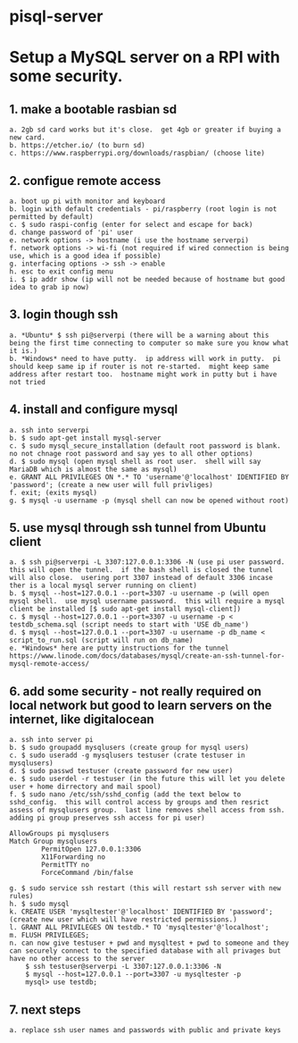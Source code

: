 # pisql-server
# Setup a MySQL server on a RPI with some security.
## 1. make a bootable rasbian sd
	a. 2gb sd card works but it's close.  get 4gb or greater if buying a new card.
	b. https://etcher.io/ (to burn sd)
	c. https://www.raspberrypi.org/downloads/raspbian/ (choose lite)

## 2. configue remote access
	a. boot up pi with monitor and keyboard
	b. login with default credentials - pi/raspberry (root login is not permitted by default)
	c. $ sudo raspi-config (enter for select and escape for back)
	d. change password of 'pi' user
	e. network options -> hostname (i use the hostname serverpi)
	f. network options -> wi-fi (not required if wired connection is being use, which is a good idea if possible)
	g. interfacing options -> ssh -> enable
	h. esc to exit config menu
	i. $ ip addr show (ip will not be needed because of hostname but good idea to grab ip now)

## 3. login though ssh
	a. *Ubuntu* $ ssh pi@serverpi (there will be a warning about this being the first time connecting to computer so make sure you know what it is.)
	b. *Windows* need to have putty.  ip address will work in putty.  pi should keep same ip if router is not re-started.  might keep same address after restart too.  hostname might work in putty but i have not tried

## 4. install and configure mysql 
	a. ssh into serverpi
	b. $ sudo apt-get install mysql-server
	c. $ sudo mysql_secure_installation (default root password is blank.  no not chnage root password and say yes to all other options)
	d. $ sudo mysql (open mysql shell as root user.  shell will say MariaDB which is almost the same as mysql)
	e. GRANT ALL PRIVILEGES ON *.* TO 'username'@'localhost' IDENTIFIED BY 'password'; (create a new user will full privliges)
	f. exit; (exits mysql)
	g. $ mysql -u username -p (mysql shell can now be opened without root)

## 5. use mysql through ssh tunnel from Ubuntu client
	a. $ ssh pi@serverpi -L 3307:127.0.0.1:3306 -N (use pi user password.  this will open the tunnel.  if the bash shell is closed the tunnel will also close.  usering port 3307 instead of default 3306 incase ther is a local mysql server running on client)
	b. $ mysql --host=127.0.0.1 --port=3307 -u username -p (will open mysql shell.  use mysql username password.  this will require a mysql client be installed [$ sudo apt-get install mysql-client])
	c. $ mysql --host=127.0.0.1 --port=3307 -u username -p < testdb_schema.sql (script needs to start with 'USE db_name')
	d. $ mysql --host=127.0.0.1 --port=3307 -u username -p db_name < script_to_run.sql (script will run on db_name)
	e. *Windows* here are putty instructions for the tunnel https://www.linode.com/docs/databases/mysql/create-an-ssh-tunnel-for-mysql-remote-access/

## 6. add some security - not really required on local network but good to learn servers on the internet, like digitalocean
	a. ssh into server pi
	b. $ sudo groupadd mysqlusers (create group for mysql users)
	c. $ sudo useradd -g mysqlusers testuser (crate testuser in mysqlusers)
	d. $ sudo passwd testuser (create password for new user)
	e. $ sudo userdel -r testuser (in the future this will let you delete user + home dirrectory and mail spool)
	f. $ sudo nano /etc/ssh/sshd_config (add the text below to sshd_config.  this will control access by groups and then resrict assess of mysqlusers group.  last line removes shell access from ssh.  adding pi group preserves ssh access for pi user)
	
	AllowGroups pi mysqlusers
	Match Group mysqlusers
	        PermitOpen 127.0.0.1:3306
	        X11Forwarding no
	        PermitTTY no
	        ForceCommand /bin/false

	g. $ sudo service ssh restart (this will restart ssh server with new rules)
	h. $ sudo mysql
    k. CREATE USER 'mysqltester'@'localhost' IDENTIFIED BY 'password'; (create new user which will have restricted permissions.)
    l. GRANT ALL PRIVILEGES ON testdb.* TO 'mysqltester'@'localhost';
    m. FLUSH PRIVILEGES;
    n. can now give testuser + pwd and mysqltest + pwd to someone and they can securely connect to the specified database with all privages but have no other access to the server
    	$ ssh testuser@serverpi -L 3307:127.0.0.1:3306 -N
    	$ mysql --host=127.0.0.1 --port=3307 -u mysqltester -p
    	mysql> use testdb;

## 7. next steps
 	a. replace ssh user names and passwords with public and private keys
